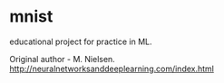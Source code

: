 # mnist
educational project for practice in ML.

Original author - M. Nielsen. http://neuralnetworksanddeeplearning.com/index.html
